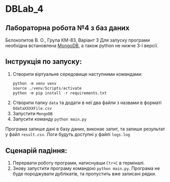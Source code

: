# DBLab_4

## Лабораторна робота №4 з баз даних

Бєлокопитов В. О., Група КМ-83, Варіант 3
Для запуску програми необхідна встановлена [MongoDB](https://www.mongodb.com/try/download/community), а також python не нижче 3-ї версії.

## Інструкція по запуску:

1. Створити віртуальне середовище наступними командами:
   ```python -m pip install virtualenv
   python -m venv venv
   source ./venv/Scripts/activate
   python -m pip install -r requirements.txt
2. Створити папку `data` та додати в неї два файли з назвами в форматі `OdataXXXXFile.csv`
3. Запустити `MongoDB`
4. Запусити команду `python main.py`

Програма запише дані в базу даних, виконає запит, та запише результат у файл `result.csv`.
Логи будуть доступні у файлі `logs.log`

## Сценарій падіння:
1. Перервати роботу програми, натиснувши `Ctr+C` в терміналі.
2. Знову запустити програму командою `python main.py`.
Програма не буде породжувати дублікатів, та пропустить вже записані рядки.
